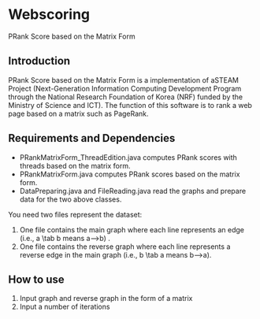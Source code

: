 # Webscoring
PRank Score based on the Matrix Form

## Introduction
PRank Score based on the Matrix Form is a implementation of aSTEAM Project (Next-Generation Information Computing Development Program through the National Research Foundation of Korea (NRF) funded by the Ministry of Science and ICT). The function of this software is to rank a web page based on a matrix such as PageRank.


## Requirements and Dependencies
* PRankMatrixForm_ThreadEdition.java computes PRank scores with threads based on the matrix form.
* PRankMatrixForm.java computes PRank scores based on the matrix form.
* DataPreparing.java and FileReading.java read the graphs and prepare data for the two above classes.

You need two files represent the dataset:
1. One file contains the main graph where each line represents an edge (i.e., a \tab b means a-->b) .
2. One file contains the reverse graph where each line represents a reverse edge in the main graph (i.e., b \tab a means b-->a).

## How to use
1. Input graph and reverse graph in the form of a matrix
2. Input a number of iterations
